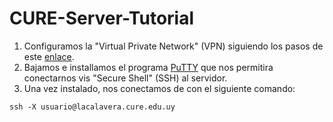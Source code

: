 # CURE-Server-Tutorial


1. Configuramos la "Virtual Private Network" (VPN) siguiendo los pasos de este [enlace](http://wiki.cure.edu.uy/index.php/Como_configurar_conexi%C3%B3n_VPN).
2. Bajamos e installamos el programa [PuTTY](https://www.putty.org) que nos permitira conectarnos vis "Secure Shell" (SSH) al servidor.
3. Una vez instalado, nos conectamos de con el siguiente comando:
```
ssh -X usuario@lacalavera.cure.edu.uy

```
